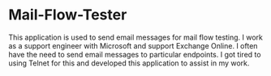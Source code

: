 # Mail-Flow-Tester
This application is used to send email messages for mail flow testing. I work as a support engineer with Microsoft and support Exchange Online. I often have the need to send email messages to particular endpoints. I got tired to using Telnet for this and developed this application to assist in my work.
